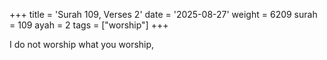 +++
title = 'Surah 109, Verses 2'
date = '2025-08-27'
weight = 6209
surah = 109
ayah = 2
tags = ["worship"]
+++

I do not worship what you worship,